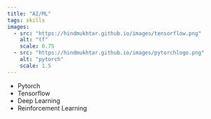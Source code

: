 ```yaml
---
title: "AI/ML"
tags: skills
images:
  - src: "https://hindmukhtar.github.io/images/tensorflow.png"
    alt: "tf"
    scale: 0.75
  - src: "https://hindmukhtar.github.io/images/pytorchlogo.png"
    alt: "pytorch"
    scale: 1.5
---
```


- Pytorch 
- Tensorflow 
- Deep Learning
- Reinforcement Learning


